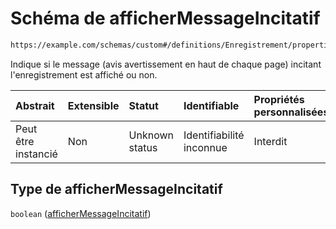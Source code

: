 # Schéma de afficherMessageIncitatif

```txt
https://example.com/schemas/custom#/definitions/Enregistrement/properties/afficherMessageIncitatif
```

Indique si le message (avis avertissement en haut de chaque page) incitant l'enregistrement est affiché ou non.

| Abstrait            | Extensible | Statut         | Identifiable             | Propriétés personnalisées | Propriétés Additionnelles | Limites d'accès | Défini dans                                                                        |
| :------------------ | :--------- | :------------- | :----------------------- | :------------------------ | :------------------------ | :-------------- | :--------------------------------------------------------------------------------- |
| Peut être instancié | Non        | Unknown status | Identifiabilité inconnue | Interdit                  | Autorisé                  | aucun           | [FRW.form.schema.json\*](../out/FRW.form.schema.json "ouvrir le schéma d'origine") |

## Type de afficherMessageIncitatif

`boolean` ([afficherMessageIncitatif](frw-definitions-enregistrement-properties-affichermessageincitatif.md))
